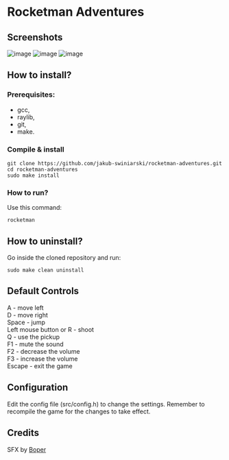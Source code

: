 # Rocketman Adventures
## Screenshots
![image](https://github.com/jakub-swiniarski/rocketman-adventures/assets/77209709/3f56512e-3dc0-44a0-9ad9-c7fa0d7ab261)
![image](https://github.com/jakub-swiniarski/rocketman-adventures/assets/77209709/a46876ce-20cc-4b01-9c5f-ae316cc0be3f)
![image](https://github.com/jakub-swiniarski/rocketman-adventures/assets/77209709/800aafdf-5149-403b-a4c4-f5a3a1d7f053)

## How to install?
### Prerequisites:
- gcc,
- raylib,
- git,
- make.

### Compile & install
```shell
git clone https://github.com/jakub-swiniarski/rocketman-adventures.git
cd rocketman-adventures
sudo make install
```

### How to run?
Use this command:
```shell
rocketman
```

## How to uninstall?
Go inside the cloned repository and run: <br/>
```shell
sudo make clean uninstall
```

## Default Controls
A - move left <br/>
D - move right <br/>
Space - jump <br/>
Left mouse button or R - shoot <br/>
Q - use the pickup <br/>
F1 - mute the sound <br/>
F2 - decrease the volume <br/>
F3 - increase the volume <br/>
Escape - exit the game

## Configuration
Edit the config file (src/config.h) to change the settings. Remember to recompile the game for the changes to take effect.

## Credits
SFX by [Boper](https://github.com/boprr)
